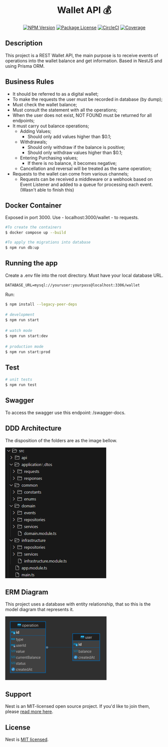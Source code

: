   <div style="text-align: center">
  
  # Wallet API 💰
    
  </div>
    <p align="center">
<a href="https://www.npmjs.com/~nestjscore" target="_blank"><img src="https://img.shields.io/npm/v/@nestjs/core.svg" alt="NPM Version" /></a>
<a href="https://www.npmjs.com/~nestjscore" target="_blank"><img src="https://img.shields.io/npm/l/@nestjs/core.svg" alt="Package License" /></a>
<a href="https://circleci.com/gh/nestjs/nest" target="_blank"><img src="https://img.shields.io/circleci/build/github/nestjs/nest/master" alt="CircleCI" /></a>
<a href="https://coveralls.io/github/nestjs/nest?branch=master" target="_blank"><img src="https://coveralls.io/repos/github/nestjs/nest/badge.svg?branch=master#9" alt="Coverage" /></a>
</p>

## Description

This project is a REST Wallet API, the main purpose is to receive events of operations into the wallet balance and get information.
Based in NestJS and using Prisma ORM.

## Business Rules

- It should be referred to as a digital wallet;
- To make the requests the user must be recorded in database (by dump);
- Must check the wallet balance;
- Must consult the statement with all the operations;
- When the user does not exist, NOT FOUND must be returned for all endpoints;
- It must carry out balance operations;
  - Adding Values;
    - Should only add values higher than $0.1;
  - Withdrawals;
    - Should only withdraw if the balance is positive;
    - Should only withdraw values higher than $0.1;
  - Entering Purchasing values;
    - If there is no balance, it becomes negative;
  - Cancellation and reversal will be treated as the same operation;
- Requests to the wallet can come from various channels;
  - Requests can be received a middleware or a webhook based on Event Listener and added to a queue for processing each event.
    (Wasn't able to finish this)

## Docker Container

Exposed in port 3000. Use - localhost:3000/wallet - to requests.

```bash
#To create the containers
$ docker compose up --build
```

```bash
#To apply the migrations into database
$ npm run db:up
```

## Running the app

Create a .env file into the root directory. Must have your local database URL.

```
DATABASE_URL=mysql://youruser:yourpass@localhost:3306/wallet
```

Run:

```bash
$ npm install --legacy-peer-deps

# development
$ npm run start

# watch mode
$ npm run start:dev

# production mode
$ npm run start:prod
```

## Test

```bash
# unit tests
$ npm run test
```

## Swagger

To access the swagger use this endpoint: /swagger-docs.

## DDD Architecture

The disposition of the folders are as the image bellow.

![folders disposition](/public/ddd.png)

## ERM Diagram

This project uses a database with entity relationship, that so this is the model diagram that represents it.

![alt text](/public/erm.png)

## Support

Nest is an MIT-licensed open source project. If you'd like to join them, please [read more here](https://docs.nestjs.com/support).

## License

Nest is [MIT licensed](LICENSE).

